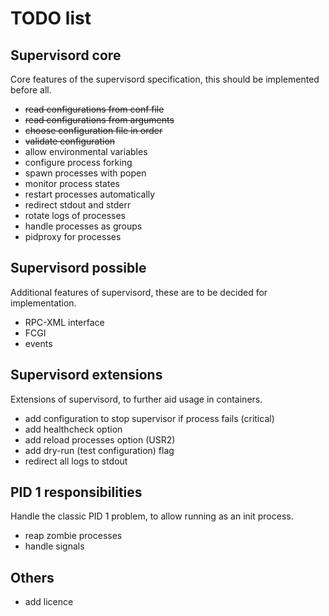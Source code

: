 # TODO list

## Supervisord core

Core features of the supervisord specification, this should be implemented before all.

* ~~read configurations from conf file~~
* ~~read configurations from arguments~~
* ~~choose configuration file in order~~
* ~~validate configuration~~
* allow environmental variables
* configure process forking
* spawn processes with popen
* monitor process states
* restart processes automatically
* redirect stdout and stderr
* rotate logs of processes
* handle processes as groups
* pidproxy for processes

## Supervisord possible

Additional features of supervisord, these are to be decided for implementation.

* RPC-XML interface
* FCGI
* events

## Supervisord extensions

Extensions of supervisord, to further aid usage in containers.

* add configuration to stop supervisor if process fails (critical)
* add healthcheck option
* add reload processes option (USR2)
* add dry-run (test configuration) flag
* redirect all logs to stdout

## PID 1 responsibilities

Handle the classic PID 1 problem, to allow running as an init process.

* reap zombie processes
* handle signals

## Others
* add licence